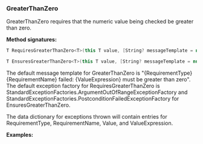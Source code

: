### GreaterThanZero

GreaterThanZero requires that the numeric value being checked be greater than 
zero.

**Method signatures:**
```C#
T RequiresGreaterThanZero<T>(this T value, [String? messageTemplate = null], [IExceptionFactory? exceptionFactory = null], [String? valueExpression = null]) where T : INumberBase<T>

T EnsuresGreaterThanZero<T>(this T value, [String? messageTemplate = null], [IExceptionFactory? exceptionFactory = null], [String? valueExpression = null]) where T : INumberBase<T>
```

The default message template for GreaterThanZero is "{RequirementType} {RequirementName} failed: {ValueExpression} must be greater than zero".
The default exception factory for RequiresGreaterThanZero is StandardExceptionFactories.ArgumentOutOfRangeExceptionFactory
and StandardExceptionFactories.PostconditionFailedExceptionFactory for 
EnsuresGreaterThanZero.

The data dictionary for exceptions thrown will contain entries for RequirementType,
RequirementName, Value, and ValueExpression.

**Examples:**
```C#
```
